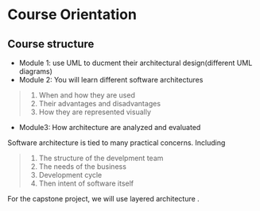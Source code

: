 # Course Orientation


## Course structure

- Module 1: use UML to ducment their architectural design(different UML diagrams)
- Module 2: You will learn different software architectures
>1. When and how they are used
>2. Their advantages and disadvantages
>3. How they are represented visually
- Module3: How architecture are analyzed and evaluated


Software architecture is tied to many practical concerns. Including
>1. The structure of the develpment team
>2. The needs of the business
>3. Development cycle
>4. Then intent of software itself


For the capstone project, we will use layered architecture
.